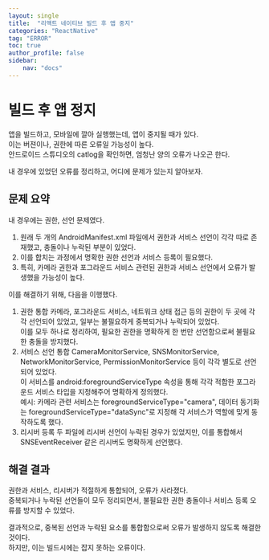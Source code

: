 ```yaml
---
layout: single
title:  "리액트 네이티브 빌드 후 앱 중지"
categories: "ReactNative"
tag: "ERROR"
toc: true
author_profile: false
sidebar:
    nav: "docs"
---
```


# 빌드 후 앱 정지
앱을 빌드하고, 모바일에 깔아 실행했는데, 앱이 중지될 때가 있다.  
이는 버젼이나, 권한에 따른 오류일 가능성이 높다.  
안드로이드 스튜디오의 catlog을 확인하면, 엄청난 양의 오류가 나오곤 한다.  

내 경우에 있었던 오류를 정리하고, 어디에 문제가 있는지 알아보자.  

## 문제 요약
내 경우에는 권한, 선언 문제였다.
1. 원래 두 개의 AndroidManifest.xml 파일에서 권한과 서비스 선언이 각각 따로 존재했고, 충돌이나 누락된 부분이 있었다.  
2. 이를 합치는 과정에서 명확한 권한 선언과 서비스 등록이 필요했다.  
3. 특히, 카메라 권한과 포그라운드 서비스 관련된 권한과 서비스 선언에서 오류가 발생했을 가능성이 높다.  

이를 해결하기 위해, 다음을 이행했다.  
1. 권한 통합
카메라, 포그라운드 서비스, 네트워크 상태 접근 등의 권한이 두 곳에 각각 선언되어 있었고, 일부는 불필요하게 중복되거나 누락되어 있었다.  
이를 모두 하나로 정리하여, 필요한 권한을 명확하게 한 번만 선언함으로써 불필요한 충돌을 방지했다.  
2. 서비스 선언 통합
CameraMonitorService, SNSMonitorService, NetworkMonitorService, PermissionMonitorService 등이 각각 별도로 선언되어 있었다.  
이 서비스를 android:foregroundServiceType 속성을 통해 각각 적합한 포그라운드 서비스 타입을 지정해주어 명확하게 정의했다.  
예시: 카메라 관련 서비스는 foregroundServiceType="camera", 데이터 동기화는 foregroundServiceType="dataSync"로 지정해 각 서비스가 역할에 맞게 동작하도록 했다.  
3. 리시버 등록
두 파일에 리시버 선언이 누락된 경우가 있었지만, 이를 통합해서 SNSEventReceiver 같은 리시버도 명확하게 선언했다.  

## 해결 결과
권한과 서비스, 리시버가 적절하게 통합되어, 오류가 사라졌다.  
중복되거나 누락된 선언들이 모두 정리되면서, 불필요한 권한 충돌이나 서비스 등록 오류를 방지할 수 있었다.  

결과적으로, 중복된 선언과 누락된 요소를 통합함으로써 오류가 발생하지 않도록 해결한 것이다.  
하지만, 이는 빌드시에는 잡지 못하는 오류이다.   